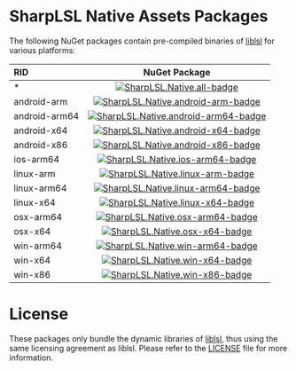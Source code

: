 # SharpLSL Native Assets Packages

The following NuGet packages contain pre-compiled binaries of [liblsl](https://github.com/sccn/liblsl) for various platforms:

| RID           |                        NuGet Package                         |
| :------------ | :----------------------------------------------------------: |
| *             |  [![SharpLSL.Native.all-badge]][SharpLSL.Native.all-nuget]   |
| android-arm   |  [![SharpLSL.Native.android-arm-badge]][SharpLSL.Native.android-arm-nuget]   |
| android-arm64 |  [![SharpLSL.Native.android-arm64-badge]][SharpLSL.Native.android-arm64-nuget]   |
| android-x64   |  [![SharpLSL.Native.android-x64-badge]][SharpLSL.Native.android-x64-nuget]   |
| android-x86   |  [![SharpLSL.Native.android-x86-badge]][SharpLSL.Native.android-x86-nuget]   |
| ios-arm64     |  [![SharpLSL.Native.ios-arm64-badge]][SharpLSL.Native.ios-arm64-nuget]   |
| linux-arm     |  [![SharpLSL.Native.linux-arm-badge]][SharpLSL.Native.linux-arm-nuget]   |
| linux-arm64   |  [![SharpLSL.Native.linux-arm64-badge]][SharpLSL.Native.linux-arm64-nuget]   |
| linux-x64     |  [![SharpLSL.Native.linux-x64-badge]][SharpLSL.Native.linux-x64-nuget]   |
| osx-arm64     |  [![SharpLSL.Native.osx-arm64-badge]][SharpLSL.Native.osx-arm64-nuget]   |
| osx-x64       |  [![SharpLSL.Native.osx-x64-badge]][SharpLSL.Native.osx-x64-nuget]   |
| win-arm64     |  [![SharpLSL.Native.win-arm64-badge]][SharpLSL.Native.win-arm64-nuget]   |
| win-x64       | [![SharpLSL.Native.win-x64-badge]][SharpLSL.Native.win-x64-nuget] |
| win-x86       | [![SharpLSL.Native.win-x86-badge]][SharpLSL.Native.win-x86-nuget] |

[SharpLSL.Native.all-badge]: https://img.shields.io/nuget/v/SharpLSL.Native.all.svg
[SharpLSL.Native.all-nuget]: https://www.nuget.org/packages/SharpLSL.Native.all
[SharpLSL.Native.android-arm-badge]: https://img.shields.io/nuget/v/SharpLSL.Native.android-arm.svg
[SharpLSL.Native.android-arm-nuget]: https://www.nuget.org/packages/SharpLSL.Native.android-arm
[SharpLSL.Native.android-arm64-badge]: https://img.shields.io/nuget/v/SharpLSL.Native.android-arm64.svg
[SharpLSL.Native.android-arm64-nuget]: https://www.nuget.org/packages/SharpLSL.Native.android-arm64
[SharpLSL.Native.android-x64-badge]: https://img.shields.io/nuget/v/SharpLSL.Native.android-x64.svg
[SharpLSL.Native.android-x64-nuget]: https://www.nuget.org/packages/SharpLSL.Native.android-x64
[SharpLSL.Native.android-x86-badge]: https://img.shields.io/nuget/v/SharpLSL.Native.android-x86.svg
[SharpLSL.Native.android-x86-nuget]: https://www.nuget.org/packages/SharpLSL.Native.android-x86
[SharpLSL.Native.ios-arm64-badge]: https://img.shields.io/nuget/v/SharpLSL.Native.ios-arm64.svg
[SharpLSL.Native.ios-arm64-nuget]: https://www.nuget.org/packages/SharpLSL.Native.ios-arm64
[SharpLSL.Native.linux-arm-badge]: https://img.shields.io/nuget/v/SharpLSL.Native.linux-arm.svg
[SharpLSL.Native.linux-arm-nuget]: https://www.nuget.org/packages/SharpLSL.Native.linux-arm
[SharpLSL.Native.linux-arm64-badge]: https://img.shields.io/nuget/v/SharpLSL.Native.linux-arm64.svg
[SharpLSL.Native.linux-arm64-nuget]: https://www.nuget.org/packages/SharpLSL.Native.linux-arm64
[SharpLSL.Native.linux-x64-badge]: https://img.shields.io/nuget/v/SharpLSL.Native.linux-x64.svg
[SharpLSL.Native.linux-x64-nuget]: https://www.nuget.org/packages/SharpLSL.Native.linux-x64
[SharpLSL.Native.osx-arm64-badge]: https://img.shields.io/nuget/v/SharpLSL.Native.osx-arm64.svg
[SharpLSL.Native.osx-arm64-nuget]: https://www.nuget.org/packages/SharpLSL.Native.osx-arm64
[SharpLSL.Native.osx-x64-badge]: https://img.shields.io/nuget/v/SharpLSL.Native.osx-x64.svg
[SharpLSL.Native.osx-x64-nuget]: https://www.nuget.org/packages/SharpLSL.Native.osx-x64
[SharpLSL.Native.win-arm64-badge]: https://img.shields.io/nuget/v/SharpLSL.Native.win-arm64.svg
[SharpLSL.Native.win-arm64-nuget]: https://www.nuget.org/packages/SharpLSL.Native.win-arm64
[SharpLSL.Native.win-x64-badge]: https://img.shields.io/nuget/v/SharpLSL.Native.win-x64.svg
[SharpLSL.Native.win-x64-nuget]: https://www.nuget.org/packages/SharpLSL.Native.win-x64
[SharpLSL.Native.win-x86-badge]: https://img.shields.io/nuget/v/SharpLSL.Native.win-x86.svg
[SharpLSL.Native.win-x86-nuget]: https://www.nuget.org/packages/SharpLSL.Native.win-x86

# License

These packages only bundle the dynamic libraries of [liblsl](https://github.com/sccn/liblsl), thus using the same licensing agreement as liblsl. Please refer to the [LICENSE](./LICENSE) file for more information.
